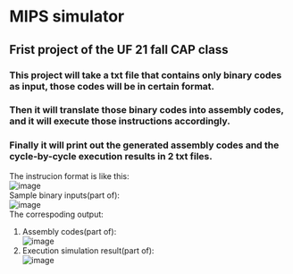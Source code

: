 # MIPS simulator
## Frist project of the UF 21 fall CAP class
### This project will take a txt file that contains only binary codes as input, those codes will be in certain format.
### Then it will translate those binary codes into assembly codes, and it will execute those instructions accordingly.
### Finally it will print out the generated assembly codes and the cycle-by-cycle execution results in 2 txt files.
The instrucion format is like this: <br/>
![image](https://github.com/AlexWeiZH/Computer-Architecture-Principle-Fall-2021/assets/98062338/36ae402d-9ba7-4616-a8b3-7333101e60f2) <br/>
Sample binary inputs(part of): <br/>
![image](https://github.com/AlexWeiZH/Computer-Architecture-Principle-Fall-2021/assets/98062338/3aee9f33-2e2a-4b01-8733-1889a8172e0e) <br/>
The correspoding output: <br/>
1. Assembly codes(part of): <br/>
![image](https://github.com/AlexWeiZH/Computer-Architecture-Principle-Fall-2021/assets/98062338/031c74ff-73f6-4af1-af23-9a4be8982336) <br/>
2. Execution simulation result(part of): <br/>
![image](https://github.com/AlexWeiZH/Computer-Architecture-Principle-Fall-2021/assets/98062338/e5ab0baa-fbea-438a-8dfa-ca031aec5e6f)




